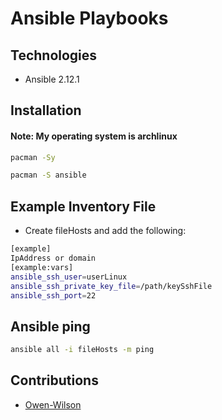 # Ansible Playbooks

## Technologies

- Ansible 2.12.1

## Installation

#### Note: My operating system is archlinux 

```sh
pacman -Sy
```

```sh
pacman -S ansible
```

## Example Inventory File

- Create fileHosts and add the following:

```sh
[example]
IpAddress or domain
[example:vars]
ansible_ssh_user=userLinux
ansible_ssh_private_key_file=/path/keySshFile
ansible_ssh_port=22
```

## Ansible ping

```sh
ansible all -i fileHosts -m ping
``` 

## Contributions

- [Owen-Wilson](https://github.com/owenwilson)
